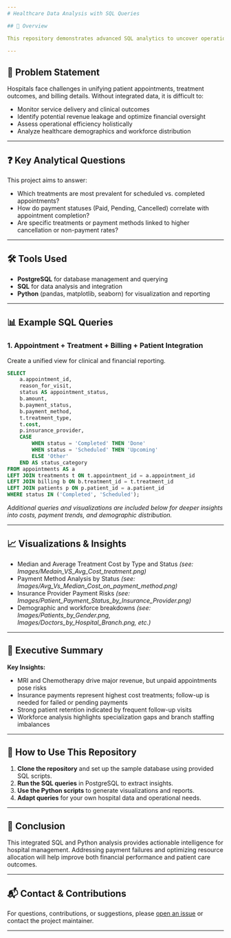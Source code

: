 ```yaml
---
# Healthcare Data Analysis with SQL Queries

## 🚀 Overview

This repository demonstrates advanced SQL analytics to uncover operational and financial insights from healthcare data—including patient appointments, treatments, and billing information. The analysis utilizes SQL joins, common table expressions (CTEs), and Python visualizations to support hospital management in making data-driven decisions.

---
```


## 🎯 Problem Statement

Hospitals face challenges in unifying patient appointments, treatment outcomes, and billing details. Without integrated data, it is difficult to:

- Monitor service delivery and clinical outcomes
- Identify potential revenue leakage and optimize financial oversight
- Assess operational efficiency holistically
- Analyze healthcare demographics and workforce distribution

---

## ❓ Key Analytical Questions

This project aims to answer:

- Which treatments are most prevalent for scheduled vs. completed appointments?
- How do payment statuses (Paid, Pending, Cancelled) correlate with appointment completion?
- Are specific treatments or payment methods linked to higher cancellation or non-payment rates?

---

## 🛠️ Tools Used

- **PostgreSQL** for database management and querying
- **SQL** for data analysis and integration
- **Python** (pandas, matplotlib, seaborn) for visualization and reporting

---

## 📊 Example SQL Queries

### 1. Appointment + Treatment + Billing + Patient Integration
Create a unified view for clinical and financial reporting.

```sql
SELECT
    a.appointment_id,
    reason_for_visit,
    status AS appointment_status,
    b.amount,
    b.payment_status,
    b.payment_method,
    t.treatment_type,
    t.cost,
    p.insurance_provider,
    CASE 
        WHEN status = 'Completed' THEN 'Done'
        WHEN status = 'Scheduled' THEN 'Upcoming'
        ELSE 'Other'
    END AS status_category
FROM appointments AS a
LEFT JOIN treatments t ON t.appointment_id = a.appointment_id
LEFT JOIN billing b ON b.treatment_id = t.treatment_id
LEFT JOIN patients p ON p.patient_id = a.patient_id
WHERE status IN ('Completed', 'Scheduled');
```

*Additional queries and visualizations are included below for deeper insights into costs, payment trends, and demographic distribution.*

---

## 📈 Visualizations & Insights

- Median and Average Treatment Cost by Type and Status *(see: Images/Medain_VS_Avg_Cost_treatment.png)*
- Payment Method Analysis by Status *(see: Images/Avg_Vs_Median_Cost_on_payment_method.png)*
- Insurance Provider Payment Risks *(see: Images/Patient_Payment_Status_by_Insurance_Provider.png)*
- Demographic and workforce breakdowns *(see: Images/Patients_by_Gender.png, Images/Doctors_by_Hospital_Branch.png, etc.)*

---

## 📝 Executive Summary

**Key Insights:**

- MRI and Chemotherapy drive major revenue, but unpaid appointments pose risks
- Insurance payments represent highest cost treatments; follow-up is needed for failed or pending payments
- Strong patient retention indicated by frequent follow-up visits
- Workforce analysis highlights specialization gaps and branch staffing imbalances

---

## 🚩 How to Use This Repository

1. **Clone the repository** and set up the sample database using provided SQL scripts.
2. **Run the SQL queries** in PostgreSQL to extract insights.
3. **Use the Python scripts** to generate visualizations and reports.
4. **Adapt queries** for your own hospital data and operational needs.

---

## 📌 Conclusion

This integrated SQL and Python analysis provides actionable intelligence for hospital management. Addressing payment failures and optimizing resource allocation will help improve both financial performance and patient care outcomes.

---

## 📬 Contact & Contributions

For questions, contributions, or suggestions, please [open an issue](https://github.com/SumanCODE-hash/Data_Analysis_With_SQL_Queries_Healthcare_data/issues) or contact the project maintainer.

---